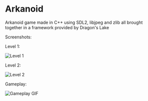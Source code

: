 # Arkanoid
Arkanoid game made in C++ using SDL2, libjpeg and zlib all brought together in a framework provided by Dragon's Lake

Screenshots:

Level 1:

![Level 1](https://i.imgur.com/dBTxWrP.jpeg)

Level 2:

![Level 2](https://i.imgur.com/1wx4HjH.jpeg)

Gameplay:

![Gameplay GIF](https://i.imgur.com/Gw3tSOV.gif)
